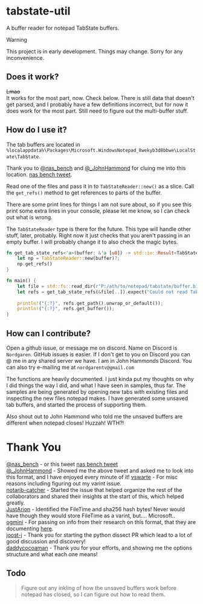 # tabstate-util
A buffer reader for notepad TabState buffers.  
> [!WARNING]
> This project is in early development. Things may change. Sorry for any inconvenience.

## Does it work?
~~Lmao~~  
It works for the most part, now. Check below. There is still data that doesn't get parsed, and I probably have a few definitions
incorrect, but for now it does work for the most part. Still need to figure out the multi-buffer stuff.    

## How do I use it?
The tab buffers are located in `%localappdata%\Packages\Microsoft.WindowsNotepad_8wekyb3d8bbwe\LocalState\TabState`.

Thank you to [@nas_bench](https://twitter.com/nas_bench) and [@_JohnHammond](https://twitter.com/_JohnHammond) for cluing 
me into this location. [nas bench tweet](https://twitter.com/nas_bench/status/1725658060104913019).  

Read one of the files and pass it in to `TabStateReader::new()` as a slice. Call the `get_refs()` method to get references 
to parts of the buffer.

There are some print lines for things I am not sure about, so if you see this print some extra lines in your console, please
let me know, so I can check out what is wrong.

The `TabStateReader` type is there for the future. This type will handle other stuff, later, probably. Right now it just
checks that you aren't passing in an empty buffer. I will probably change it to also check the magic bytes.

```rust
fn get_tab_state_refs<'a>(buffer: &'a [u8]) -> std::io::Result<TabStateRefs<'a>> {
    let np = TabStateReader::new(buffer)?;
    np.get_refs()
}

fn main() {
    let file = std::fs::read_dir(r"P:/ath/to/notepad/tabstate/buffer.bin").unwrap();
    let refs = get_tab_state_refs(&file[..]).expect("Could not read TabState buffer.");
    
    println!("{:?}", refs.get_path().unwrap_or_default());
    println!("{:?}", refs.get_buffer());
}
```

## How can I contribute?
Open a github issue, or message me on discord. Name on Discord is `Nordgaren`. GitHub issues is easier. If I don't get to 
you on Discord you can @ me in any shared server we have. I am in John Hammonds Discord. You can also try e-mailing me at 
`nordgarentv@gmail.com`

The functions are heavily documented. I just kinda put my thoughts on why I did things the way I did, and what I have seen
in samples, thus far. The samples are being generated by opening new tabs with existing files and inspecting the new files 
notepad makes. I have generated some unsaved tab buffers, and started the process of supporting them.  

Also shout out to John Hammond who told me the unsaved buffers are different when notepad closes! Huzzah! WTH?!

# Thank You
[@nas_bench](https://twitter.com/nas_bench) - or this tweet [nas bench tweet](https://twitter.com/nas_bench/status/1725658060104913019)  
[@_JohnHammond](https://twitter.com/_JohnHammond) - Showed me the above tweet and asked me to look into this format, and I 
have enjoyed every minute of it!
[vswarte](https://github.com/vswarte) - For misc reasons including figuring out my varint issue.  
[notarib-catcher](https://github.com/notarib-catcher) - Started the issue that helped organize the rest of the collaborators
and shared their insights at the start of this, which helped greatly.  
[JustArion](https://github.com/JustArion) - Identified the FileTime and sha256 hash bytes! Never would have though they would 
store FileTime as a varint, but.... Microsoft..  
[ogmini](https://github.com/ogmini) - For passing on info from their research on this format, that they are documenting 
[here](https://github.com/ogmini/Notepad-Tabstate-Buffer).  
[joost-j](https://github.com/joost-j) - Thank you for starting the python dissect PR which lead to a lot of good discussion
and discovery!  
[daddycocoaman](https://github.com/daddycocoaman) - Thank you for your efforts, and showing me the options structure and
what each one means!  

## Todo
> Figure out any inkling of how the unsaved buffers work before notepad has closed, so I can figure out how to read them.  
